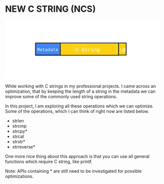# NEW C STRING (NCS)

![String](string_structure.png)

While working with C strings in my professional projects. I came across an optimization, that by keeping the length of a string in the metadata we can improve some of the commonly used string operations.

In this project, I am exploring all these operations which we can optimize. Some of the operations, which I can think of right now are listed below.

+ strlen
+ strcmp
+ strcpy*
+ strcat
+ strstr*
+ strreverse*

One more nice thing about this approach is that you can use all general functions which require C string, like printf.

Note: APIs containing * are still need to be investigated for possible optimizations.
